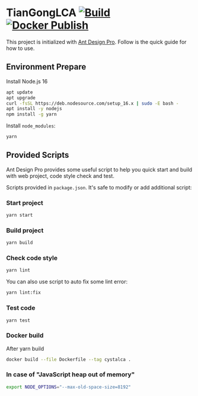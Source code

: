 # TianGongLCA [![Build](https://github.com/linancn/TianGongLCA/actions/workflows/build.yml/badge.svg)](https://github.com/linancn/TianGongLCA/actions/workflows/build.yml) [![Docker Publish](https://github.com/linancn/TianGongLCA/actions/workflows/publish.yml/badge.svg?branch=v0.0.4&event=push)](https://github.com/linancn/TianGongLCA/actions/workflows/publish.yml)

This project is initialized with [Ant Design Pro](https://pro.ant.design). Follow is the quick guide for how to use.

## Environment Prepare

Install Node.js 16

```bash
apt update
apt upgrade
curl -fsSL https://deb.nodesource.com/setup_16.x | sudo -E bash -
apt install -y nodejs
npm install -g yarn
```

Install `node_modules`:

```bash
yarn
```

## Provided Scripts

Ant Design Pro provides some useful script to help you quick start and build with web project, code style check and test.

Scripts provided in `package.json`. It's safe to modify or add additional script:

### Start project

```bash
yarn start
```

### Build project

```bash
yarn build
```

### Check code style

```bash
yarn lint
```

You can also use script to auto fix some lint error:

```bash
yarn lint:fix
```

### Test code

```bash
yarn test
```

### Docker build

After yarn build

```bash
docker build --file Dockerfile --tag cystalca .
```

### In case of "JavaScript heap out of memory"

```bash
export NODE_OPTIONS="--max-old-space-size=8192"
```
